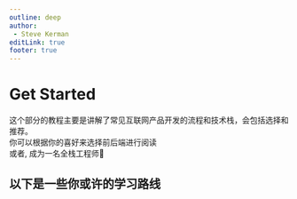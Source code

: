 ```yaml
---
outline: deep
author:
 - Steve Kerman
editLink: true
footer: true
---
```


# Get Started


这个部分的教程主要是讲解了常见互联网产品开发的流程和技术栈，会包括选择和推荐。  
你可以根据你的喜好来选择前后端进行阅读  
或者, 成为一名全栈工程师:tada:

以下是一些你或许的学习路线
 - 